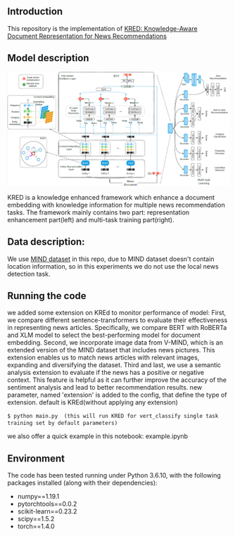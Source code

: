 ## Introduction

This repository is the implementation of [KRED: Knowledge-Aware Document Representation for News Recommendations](https://arxiv.org/abs/1910.11494)

## Model description

![](./framework.PNG)

KRED is a knowledge enhanced framework which enhance a document embedding with knowledge information for multiple news recommendation tasks. The framework mainly contains two part: representation enhancement part(left) and multi-task training part(right).

##  Data description:

We use [MIND dataset](https://msnews.github.io) in this repo, due to MIND dataset doesn't contain location information, so in this experiments we do not use the local news detection task.

##  Running the code
we added some extension on KREd to monitor performance of model:
First, we compare different sentence-transformers to evaluate their effectiveness in representing news articles. Specifically, we compare BERT with RoBERTa and XLM model to select the best-performing model for document embedding. 
Second, we incorporate image data from V-MIND, which is an extended version of the MIND dataset that includes news pictures. This extension enables us to match news articles with relevant images, expanding and diversifying the dataset.
Third and last, we use a semantic analysis extension to evaluate if the news has a positive or negative context. This feature is helpful as it can further improve the accuracy of the sentiment analysis and lead to better recommendation results.
new parameter, named 'extension' is added to the config, that define the type of extension. default is KREd(without applying any extension)

```
$ python main.py  (this will run KRED for vert_classify single task training set by default parameters)
```

we also offer a quick example in this notebook: example.ipynb


## Environment
The code has been tested running under Python 3.6.10, with the following packages installed (along with their dependencies):
- numpy==1.19.1
- pytorchtools==0.0.2
- scikit-learn==0.23.2
- scipy==1.5.2
- torch==1.4.0
